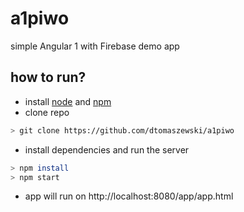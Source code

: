 # a1piwo 

simple Angular 1 with Firebase demo app

## how to run?

* install [node] and [npm]
* clone repo
```sh
> git clone https://github.com/dtomaszewski/a1piwo
```

* install dependencies and run the server
```sh
> npm install
> npm start
```

* app will run on http://localhost:8080/app/app.html

[node]: <https://nodejs.org/en/>
[npm]: <https://www.npmjs.com/>